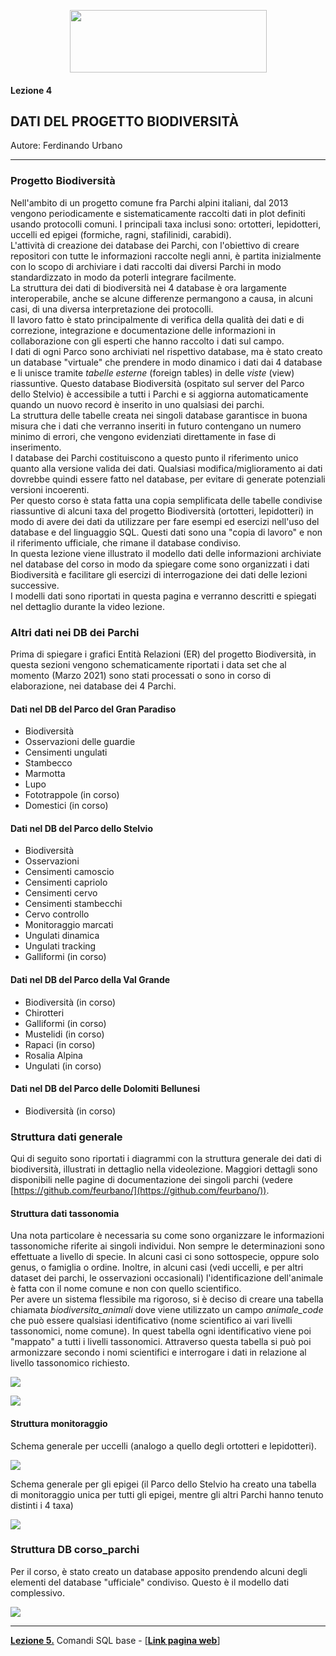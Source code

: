 <p align="center"> <img src="materiale/loghi.png" width="315" height="100" /></p>

#### Lezione 4
## DATI DEL PROGETTO BIODIVERSITÀ

Autore: Ferdinando Urbano  

---

### Progetto Biodiversità
Nell'ambito di un progetto comune fra Parchi alpini italiani, dal 2013 vengono periodicamente e sistematicamente raccolti dati in plot definiti usando protocolli comuni. I principali taxa inclusi sono: ortotteri, lepidotteri, uccelli ed epigei (formiche, ragni, stafilinidi, carabidi).  
L'attività di creazione dei database dei Parchi, con l'obiettivo di creare repositori con tutte le informazioni raccolte negli anni, è partita inizialmente con lo scopo di archiviare i dati raccolti dai diversi Parchi in modo standardizzato in modo da poterli integrare facilmente.  
La struttura dei dati di biodiversità nei 4 database è ora largamente interoperabile, anche se alcune differenze permangono a causa, in alcuni casi, di una diversa interpretazione dei protocolli.  
Il lavoro fatto è stato principalmente di verifica della qualità dei dati e di correzione, integrazione e documentazione delle informazioni in collaborazione con gli esperti che hanno raccolto i dati sul campo.  
I dati di ogni Parco sono archiviati nel rispettivo database, ma è stato creato un database "virtuale" che prendere in modo dinamico i dati dai 4 database e li unisce tramite *tabelle esterne* (foreign tables) in delle *viste* (view) riassuntive. Questo database Biodiversità (ospitato sul server del Parco dello Stelvio) è accessibile a tutti i Parchi e si aggiorna automaticamente quando un nuovo record è inserito in uno qualsiasi dei parchi.  
La struttura delle tabelle creata nei singoli database garantisce in buona misura che i dati che verranno inseriti in futuro contengano un numero minimo di errori, che vengono evidenziati direttamente in fase di inserimento.  
I database dei Parchi costituiscono a questo punto il riferimento unico quanto alla versione valida dei dati. Qualsiasi modifica/miglioramento ai dati dovrebbe quindi essere fatto nel database, per evitare di generate potenziali versioni incoerenti.  
Per questo corso è stata fatta una copia semplificata delle tabelle condivise riassuntive di alcuni taxa del progetto Biodiversità (ortotteri, lepidotteri) in modo di avere dei dati da utilizzare per fare esempi ed esercizi nell'uso del database e del linguaggio SQL. Questi dati sono una "copia di lavoro" e non il riferimento ufficiale, che rimane il database condiviso.  
In questa lezione viene illustrato il modello dati delle informazioni archiviate nel database del corso in modo da spiegare come sono organizzati i dati Biodiversità e facilitare gli esercizi di interrogazione dei dati delle lezioni successive.  
I modelli dati sono riportati in questa pagina e verranno descritti e spiegati nel dettaglio durante la video lezione.

### Altri dati nei DB dei Parchi
Prima di spiegare i grafici Entità Relazioni (ER) del progetto Biodiversità, in questa sezioni vengono schematicamente riportati i data set che al momento (Marzo 2021) sono stati processati o sono in corso di elaborazione, nei database dei 4 Parchi.

#### Dati nel DB del Parco del Gran Paradiso  

* Biodiversità
* Osservazioni delle guardie
* Censimenti ungulati
* Stambecco
* Marmotta
* Lupo
* Fototrappole (in corso)
* Domestici (in corso)

#### Dati nel DB del Parco dello Stelvio

* Biodiversità
* Osservazioni
* Censimenti camoscio
* Censimenti capriolo
* Censimenti cervo
* Censimenti stambecchi
* Cervo controllo
* Monitoraggio marcati
* Ungulati dinamica
* Ungulati tracking
* Galliformi (in corso)

#### Dati nel DB del Parco della Val Grande
* Biodiversità (in corso)
* Chirotteri
* Galliformi (in corso)
* Mustelidi (in corso)
* Rapaci (in corso)
* Rosalia Alpina
* Ungulati (in corso)

#### Dati nel DB del Parco delle Dolomiti Bellunesi

* Biodiversità (in corso)

### Struttura dati generale  
Qui di seguito sono riportati i diagrammi con la struttura generale dei dati di biodiversità, illustrati in dettaglio nella videolezione. Maggiori dettagli sono disponibili nelle pagine di documentazione dei singoli parchi (vedere [https://github.com/feurbano/](https://github.com/feurbano/)).

#### Struttura dati tassonomia

Una nota particolare è necessaria su come sono organizzare le informazioni tassonomiche riferite ai singoli individui. Non sempre le determinazioni sono effettuate a livello di specie. In alcuni casi ci sono sottospecie, oppure solo genus, o famiglia o ordine. Inoltre, in alcuni casi (vedi uccelli, e per altri dataset dei parchi, le osservazioni occasionali) l'identificazione dell'animale è fatta con il nome comune e non con quello scientifico.  
Per avere un sistema flessibile ma rigoroso, si è deciso di creare una tabella chiamata *biodiversita_animali* dove viene utilizzato un campo *animale_code* che può essere qualsiasi identificativo (nome scientifico ai vari livelli tassonomici, nome comune). In quest tabella ogni identificativo viene poi "mappato" a tutti i livelli tassonomici. Attraverso questa tabella si può poi armonizzare secondo i nomi scientifici e interrogare i dati in relazione al livello tassonomico richiesto.  

[![](materiale/l04_er_tassonomia.png)](https://github.com/feurbano/corsoparchi/blob/main/lezioni/materiale/l04_er_tassonomia.png?raw=true)  

[![](materiale/l04_er_nomi_animali.png)](https://github.com/feurbano/corsoparchi/blob/main/lezioni/materiale/l04_er_nomi_animali.png?raw=true)  

#### Struttura monitoraggio

Schema generale per uccelli (analogo a quello degli ortotteri e lepidotteri).

[![](materiale/l04_er_uccelli.png)](https://github.com/feurbano/corsoparchi/blob/main/lezioni/materiale/l04_er_uccelli.png?raw=true)  

Schema generale per gli epigei (il Parco dello Stelvio ha creato una tabella di monitoraggio unica per tutti gli epigei, mentre gli altri Parchi hanno tenuto distinti i 4 taxa)

[![](materiale/l04_er_epigei_pns.png)](https://github.com/feurbano/corsoparchi/blob/main/lezioni/materiale/l04_er_epigei_pns.png?raw=true)  

### Struttura DB corso_parchi

Per il corso, è stato creato un database apposito prendendo alcuni degli elementi del database "ufficiale" condiviso. Questo è il modello dati complessivo.  

[![](materiale/l04_er_corso_parchi.png)](https://github.com/feurbano/corsoparchi/blob/main/lezioni/materiale/l04_er_corso_parchi.png?raw=true)  

---
[**Lezione 5.**](https://github.com/feurbano/corsoparchi/blob/master/lezioni/lezione_05.md) Comandi SQL base - [<ins>[**Link pagina web**](https://feurbano.github.io/corsoparchi/lezioni/lezione_05.html)</ins>]
